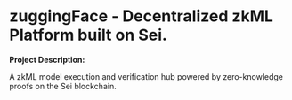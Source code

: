 # zuggingFace - Decentralized zkML Platform built on Sei.

**Project Description:**

A zkML model execution and verification hub powered by zero-knowledge proofs on the Sei blockchain.

